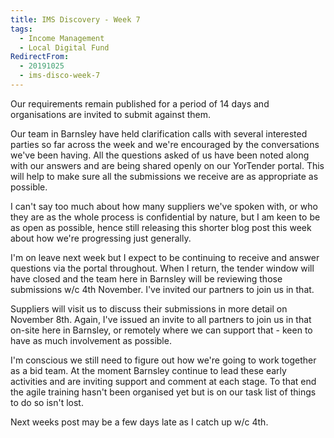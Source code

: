 ```yaml
---
title: IMS Discovery - Week 7
tags: 
  - Income Management
  - Local Digital Fund
RedirectFrom:
  - 20191025
  - ims-disco-week-7
---
```

Our requirements remain published for a period of 14 days and organisations are invited to submit against them.

Our team in Barnsley have held clarification calls with several interested parties so far across the week and we're encouraged by the conversations we've been having. All the questions asked of us have been noted along with our answers and are being shared openly on our YorTender portal. This will help to make sure all the submissions we receive are as appropriate as possible.

I can't say too much about how many suppliers we've spoken with, or who they are as the whole process is confidential by nature, but I am keen to be as open as possible, hence still releasing this shorter blog post this week about how we're progressing just generally.

I'm on leave next week but I expect to be continuing to receive and answer questions via the  portal throughout. When I return, the tender window will have closed and the team here in Barnsley will be reviewing those submissions w/c 4th November. I've invited our partners to join us in that.

Suppliers will visit us to discuss their submissions in more detail on November 8th. Again, I've issued an invite to all partners to join us in that on-site here in Barnsley, or remotely where we can support that - keen to have as much involvement as possible.

I'm conscious we still need to figure out how we're going to work together as a bid team. At the moment Barnsley continue to lead these early activities and are inviting support and comment at each stage. To that end the agile training hasn't been organised yet but is on our task list of things to do so isn't lost.

Next weeks post may be a few days late as I catch up w/c 4th.